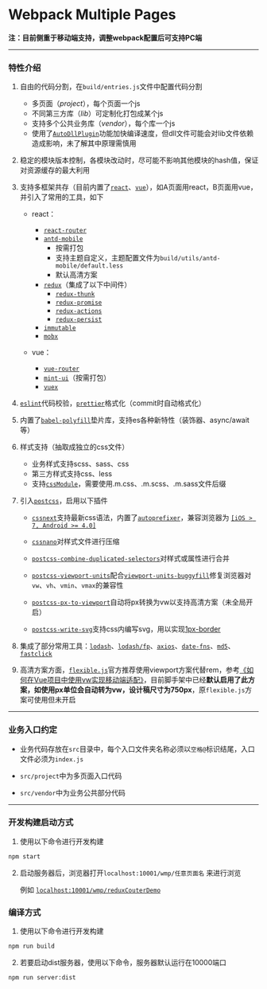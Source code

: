 
# Webpack Multiple Pages

**注：目前侧重于移动端支持，调整webpack配置后可支持PC端**

- - -

### 特性介绍

1. 自由的代码分割，在`build/entries.js`文件中配置代码分割

	- 多页面（*project*），每个页面一个js
	- 不同第三方库（*lib*）可定制化打包成某个js
	- 支持多个公共业务库（*vendor*），每个库一个js
	- 使用了[`AutoDllPlugin`](https://github.com/asfktz/autodll-webpack-plugin)功能加快编译速度，但dll文件可能会对lib文件依赖造成影响，未了解其中原理需慎用

2. 稳定的模块版本控制，各模块改动时，尽可能不影响其他模块的hash值，保证对资源缓存的最大利用

3. 支持多框架共存（目前内置了[`react`](https://reactjs.org/)、[`vue`](https://cn.vuejs.org/)），如A页面用react，B页面用vue，并引入了常用的工具，如下

	- react：
		- [`react-router`](https://github.com/ReactTraining/react-router)
		- [`antd-mobile`](https://github.com/ant-design/ant-design-mobile)
			- 按需打包
			-	支持主题自定义，主题配置文件为`build/utils/antd-mobile/default.less`
			- 默认高清方案
		- [`redux`](http://www.redux.org.cn/)（集成了以下中间件）
			-	[`redux-thunk`](https://github.com/gaearon/redux-thunk)
			- [`redux-promise`](https://github.com/redux-utilities/redux-promise)
			- [`redux-actions`](https://github.com/redux-utilities/redux-actions)
			- [`redux-persist`](https://github.com/rt2zz/redux-persist)
		- [`immutable`](http://facebook.github.io/immutable-js/docs/#/)
		- [`mobx`](http://cn.mobx.js.org/)

	- vue：
		- [`vue-router`](https://router.vuejs.org/zh-cn/)
		- [`mint-ui`](http://mint-ui.github.io/#!/zh-cn)（按需打包）
		- [`vuex`](https://vuex.vuejs.org/zh-cn/)

4. [`eslint`](http://eslint.cn/)代码校验，[`prettier`](https://prettier.io/)格式化（commit时自动格式化）

5. 内置了[`babel-polyfill`](https://babeljs.io/docs/usage/polyfill/)垫片库，支持es各种新特性（装饰器、async/await等）

6. 样式支持（抽取成独立的css文件）
	
	- 业务样式支持scss、sass、css
	- 第三方样式支持css、less
	- 支持[`cssModule`](http://www.ruanyifeng.com/blog/2016/06/css_modules.html)，需要使用.m.css、.m.scss、.m.sass文件后缀

7. 引入[`postcss`](https://github.com/postcss/postcss/blob/master/README.cn.md)，启用以下插件

	- [`cssnext`](http://cssnext.io/)支持最新css语法，内置了[`autoprefixer`](https://github.com/postcss/autoprefixer)，兼容浏览器为 [`[iOS > 7, Android >= 4.0]`](https://github.com/ai/browserslist#queries)

	- [`cssnano`](http://cssnano.co/)对样式文件进行压缩

	- [`postcss-combine-duplicated-selectors`](https://github.com/ChristianMurphy/postcss-combine-duplicated-selectors)对样式或属性进行合并

	- [`postcss-viewport-units`](https://github.com/springuper/postcss-viewport-units)配合[`viewport-units-buggyfill`](https://github.com/rodneyrehm/viewport-units-buggyfill)修复浏览器对`vw`、`vh`、`vmin`、`vmax`的兼容性

	- [`postcss-px-to-viewport`](https://github.com/evrone/postcss-px-to-viewport)自动将px转换为vw以支持高清方案（未全局开启）

	- [`postcss-write-svg`](https://github.com/jonathantneal/postcss-write-svg)支持css内编写svg，用以实现[1px-border](https://www.w3cplus.com/css/fix-1px-for-retina.html)

8. 集成了部分常用工具：[`lodash`](https://lodash.com/)、[`lodash/fp`](https://github.com/lodash/lodash/wiki/FP-Guide)、[`axios`](https://github.com/axios/axios)、[`date-fns`](https://date-fns.org/)、[`md5`](https://github.com/pvorb/node-md5)、[`fastclick`](https://github.com/ftlabs/fastclick)

9. 高清方案方面，[`flexible.js`](https://github.com/amfe/lib-flexible)官方推荐使用viewport方案代替rem，参考[《如何在Vue项目中使用vw实现移动端适配》](https://www.w3cplus.com/mobile/vw-layout-in-vue.html)，目前脚手架中已经**默认启用了此方案，如使用px单位会自动转为vw，设计稿尺寸为750px**，原`flexible.js`方案可使用但未开启

- - -

### 业务入口约定

- 业务代码存放在`src`目录中，每个入口文件夹名称必须以`空格@`标识结尾，入口文件必须为`index.js`

- `src/project`中为多页面入口代码

- `src/vendor`中为业务公共部分代码

- - -

### 开发构建启动方式

1. 使用以下命令进行开发构建

```bash
npm start
```

2. 启动服务器后，浏览器打开`localhost:10001/wmp/任意页面名` 来进行浏览

	例如 [`localhost:10001/wmp/reduxCouterDemo`](http://localhost:10001/wmp/reduxCouterDemo)

### 编译方式

1. 使用以下命令进行开发构建

```bash
npm run build
```

2. 若要启动dist服务器，使用以下命令，服务器默认运行在10000端口

```bash
npm run server:dist
```
